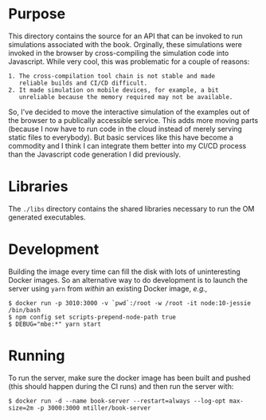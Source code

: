 # Purpose

This directory contains the source for an API that can be invoked to run
simulations associated with the book. Orginally, these simulations were
invoked in the browser by cross-compiling the simulation code into
Javascript. While very cool, this was problematic for a couple of
reasons:

    1. The cross-compilation tool chain is not stable and made
       reliable builds and CI/CD difficult.
    2. It made simulation on mobile devices, for example, a bit
       unreliable because the memory required may not be available.

So, I've decided to move the interactive simulation of the examples out
of the browser to a publically accessible service. This adds more
moving parts (because I now have to run code in the cloud instead of
merely serving static files to everybody). But basic services like
this have become a commodity and I think I can integrate them better
into my CI/CD process than the Javascript code generation I did
previously.

# Libraries

The `./libs` directory contains the shared libraries necessary to
run the OM generated executables.

# Development

Building the image every time can fill the disk with lots of uninteresting
Docker images. So an alternative way to do development is to launch the server
using `yarn` from _within_ an existing Docker image, _e.g.,_

```
$ docker run -p 3010:3000 -v `pwd`:/root -w /root -it node:10-jessie /bin/bash
$ npm config set scripts-prepend-node-path true
$ DEBUG="mbe:*" yarn start
```

# Running

To run the server, make sure the docker image has been built and pushed
(this should happen during the CI runs) and then run the server with:

```
$ docker run -d --name book-server --restart=always --log-opt max-size=2m -p 3000:3000 mtiller/book-server
```
